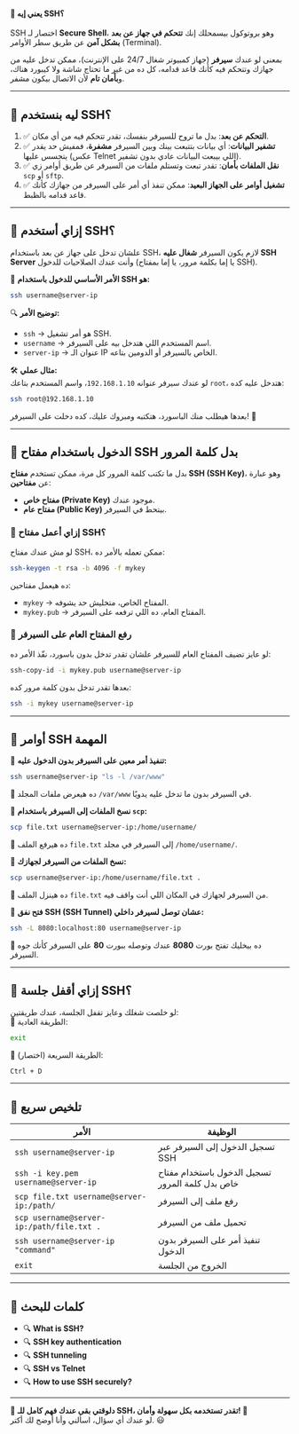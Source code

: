 
#### **🔹 يعني إيه SSH؟**

SSH اختصار لـ **Secure Shell**، وهو بروتوكول بيسمحلك إنك **تتحكم في جهاز عن بعد بشكل آمن** عن طريق سطر الأوامر (Terminal).

بمعنى لو عندك **سيرفر** (جهاز كمبيوتر شغال 24/7 على الإنترنت)، ممكن تدخل عليه من جهازك وتتحكم فيه كأنك قاعد قدامه، كل ده من غير ما تحتاج شاشة ولا كيبورد هناك، و**بأمان تام** لأن الاتصال بيكون مشفر.

---

## **🔹 ليه بنستخدم SSH؟**

1. ✅ **التحكم عن بعد**: بدل ما تروح للسيرفر بنفسك، تقدر تتحكم فيه من أي مكان.
2. ✅ **تشفير البيانات**: أي بيانات بتتبعت بينك وبين السيرفر **مشفرة**، فمفيش حد يقدر يتجسس عليها (عكس Telnet اللي بيبعت البيانات عادي بدون تشفير).
3. ✅ **نقل الملفات بأمان**: تقدر تبعت وتستلم ملفات من السيرفر عن طريق أوامر زي `scp` أو `sftp`.
4. ✅ **تشغيل أوامر على الجهاز البعيد**: ممكن تنفذ أي أمر على السيرفر من جهازك كأنك قاعد قدامه بالظبط.

---

## **🔹 إزاي أستخدم SSH؟**

علشان تدخل على جهاز عن بعد باستخدام SSH، لازم يكون السيرفر **شغال عليه SSH Server** وأنت عندك الصلاحيات للدخول (يا إما بكلمة مرور، يا إما بمفتاح SSH).

📌 **الأمر الأساسي للدخول باستخدام SSH هو:**

```bash
ssh username@server-ip
```

🔍 **توضيح الأمر:**

- `ssh` → هو أمر تشغيل SSH.
- `username` → اسم المستخدم اللي هتدخل بيه على السيرفر.
- `server-ip` → عنوان الـ IP الخاص بالسيرفر أو الدومين بتاعه.

🛠 **مثال عملي:**  
لو عندك سيرفر عنوانه `192.168.1.10`، واسم المستخدم بتاعك `root`، هتدخل عليه كده:

```bash
ssh root@192.168.1.10
```

بعدها هيطلب منك الباسورد، هتكتبه ومبروك عليك، كده دخلت على السيرفر! 🎉

---

## **🔹 الدخول باستخدام مفتاح SSH بدل كلمة المرور**

بدل ما تكتب كلمة المرور كل مرة، ممكن تستخدم **مفتاح SSH (SSH Key)**، وهو عبارة عن **مفتاحين**:

- **مفتاح خاص (Private Key)** موجود عندك.
- **مفتاح عام (Public Key)** بيتحط في السيرفر.

### **🔸 إزاي أعمل مفتاح SSH؟**

لو مش عندك مفتاح SSH، ممكن تعمله بالأمر ده:

```bash
ssh-keygen -t rsa -b 4096 -f mykey
```

ده هيعمل مفتاحين:

- `mykey` → المفتاح الخاص، متخليش حد يشوفه.
- `mykey.pub` → المفتاح العام، ده اللي ترفعه على السيرفر.

### **🔸 رفع المفتاح العام على السيرفر**

لو عايز تضيف المفتاح العام للسيرفر علشان تقدر تدخل بدون باسورد، نفّذ الأمر ده:

```bash
ssh-copy-id -i mykey.pub username@server-ip
```

بعدها تقدر تدخل بدون كلمة مرور كده:

```bash
ssh -i mykey username@server-ip
```

---

## **🔹 أوامر SSH المهمة**

🔹 **تنفيذ أمر معين على السيرفر بدون الدخول عليه:**

```bash
ssh username@server-ip "ls -l /var/www"
```

📌 ده هيعرض ملفات المجلد `/var/www` في السيرفر بدون ما تدخل عليه يدويًا.

🔹 **نسخ الملفات إلى السيرفر باستخدام `scp`:**

```bash
scp file.txt username@server-ip:/home/username/
```

📌 ده هيرفع الملف `file.txt` إلى السيرفر في مجلد `/home/username/`.

🔹 **نسخ الملفات من السيرفر لجهازك:**

```bash
scp username@server-ip:/home/username/file.txt .
```

📌 ده هينزل الملف `file.txt` من السيرفر لجهازك في المكان اللي أنت واقف فيه.

🔹 **فتح نفق SSH (SSH Tunnel) عشان توصل لسيرفر داخلي:**

```bash
ssh -L 8080:localhost:80 username@server-ip
```

📌 ده بيخليك تفتح بورت **8080** عندك وتوصله ببورت **80** على السيرفر كأنك جوه السيرفر.

---

## **🔹 إزاي أقفل جلسة SSH؟**

لو خلصت شغلك وعايز تقفل الجلسة، عندك طريقتين:  
🔹 الطريقة العادية:

```bash
exit
```

🔹 الطريقة السريعة (اختصار):

```bash
Ctrl + D
```

---

## **🔹 تلخيص سريع**

|الأمر|الوظيفة|
|---|---|
|`ssh username@server-ip`|تسجيل الدخول إلى السيرفر عبر SSH|
|`ssh -i key.pem username@server-ip`|تسجيل الدخول باستخدام مفتاح خاص بدل كلمة المرور|
|`scp file.txt username@server-ip:/path/`|رفع ملف إلى السيرفر|
|`scp username@server-ip:/path/file.txt .`|تحميل ملف من السيرفر|
|`ssh username@server-ip "command"`|تنفيذ أمر على السيرفر بدون الدخول|
|`exit`|الخروج من الجلسة|

---

## **🔎 كلمات للبحث**

- 🔍 **What is SSH?**
- 🔍 **SSH key authentication**
- 🔍 **SSH tunneling**
- 🔍 **SSH vs Telnet**
- 🔍 **How to use SSH securely?**

---

🎯 **دلوقتي بقى عندك فهم كامل للـ SSH، تقدر تستخدمه بكل سهولة وأمان! 🚀**  
لو عندك أي سؤال، اسألني وأنا أوضح لك أكتر. 😃